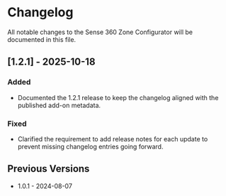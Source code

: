 # Changelog

All notable changes to the Sense 360 Zone Configurator will be documented in this file.

## [1.2.1] - 2025-10-18

### Added
- Documented the 1.2.1 release to keep the changelog aligned with the published add-on metadata.

### Fixed
- Clarified the requirement to add release notes for each update to prevent missing changelog entries going forward.

## Previous Versions
- 1.0.1 - 2024-08-07
